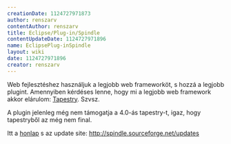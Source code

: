 ```yaml
---
creationDate: 1124727971873 
author: renszarv 
contentAuthor: renszarv 
title: Eclipse/Plug-in/Spindle 
contentUpdateDate: 1124727971896 
name: EclipsePlug-inSpindle 
layout: wiki 
date: 1124727971896 
creator: renszarv 
---
```

Web fejlesztéshez használjuk a legjobb web frameworköt, s hozzá a legjobb plugint. Amennyiben kérdéses lenne, hogy mi a legjobb web framework akkor elárulom: [Tapestry](../../tapestry.html). Szvsz. 

A plugin jelenleg még nem támogatja a 4.0-ás tapestry-t, igaz, hogy tapestryből az még nem final.

Itt a [honlap](http://spindle.sourceforge.net/) s az update site: http://spindle.sourceforge.net/updates 
